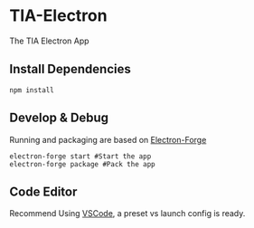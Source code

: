 # TIA-Electron
The TIA Electron App

## Install Dependencies

    npm install

## Develop & Debug

Running and packaging are based on [Electron-Forge](https://github.com/electron-userland/electron-forge)

    electron-forge start #Start the app
    electron-forge package #Pack the app
    
## Code Editor

Recommend Using [VSCode](https://code.visualstudio.com/), a preset vs launch config is ready.
